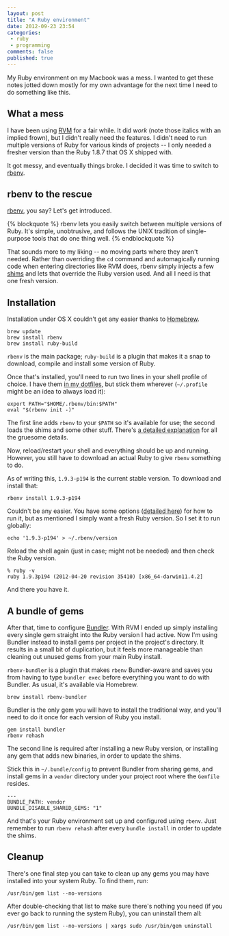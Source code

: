 ```yaml
---
layout: post
title: "A Ruby environment"
date: 2012-09-23 23:54
categories:
 - ruby
 - programming
comments: false
published: true
---
```


My Ruby environment on my Macbook was a mess. I wanted to get these notes jotted down mostly for my own advantage for the next time I need to do something like this.

<!-- more -->

## What a mess ##

I have been using [RVM](https://rvm.io/) for a fair while. It did _work_ (note those italics with an implied frown), but I didn't really need the features. I didn't need to run multiple versions of Ruby for various kinds of projects -- I only needed a fresher version than the Ruby 1.8.7 that OS X shipped with.

It got messy, and eventually things broke. I decided it was time to switch to [rbenv][rbenv].

## rbenv to the rescue ##

[rbenv][rbenv], you say? Let's get introduced.

{% blockquote %}
rbenv lets you easily switch between multiple versions of Ruby. It's simple, unobtrusive, and follows the UNIX tradition of single-purpose tools that do one thing well.
{% endblockquote %}

That sounds more to my liking -- no moving parts where they aren't needed. Rather than overriding the `cd` command and automagically running code when entering directories like RVM does, rbenv simply injects a few [shims][shims] and lets that override the Ruby version used. And all I need is that one fresh version.

## Installation ##

Installation under OS X couldn't get any easier thanks to [Homebrew](http://mxcl.github.com/homebrew/).

    brew update
    brew install rbenv
    brew install ruby-build

`rbenv` is the main package; `ruby-build` is a plugin that makes it a snap to download, compile and install some version of Ruby.

Once that's installed, you'll need to run two lines in your shell profile of choice. I have them [in my dotfiles][dotfiles], but stick them wherever (`~/.profile` might be an idea to always load it):

    export PATH="$HOME/.rbenv/bin:$PATH"
    eval "$(rbenv init -)"

The first line adds `rbenv` to your `$PATH` so it's available for use; the second loads the shims and some other stuff. There's [a detailed explanation][neckbeard] for all the gruesome details.

Now, reload/restart your shell and everything should be up and running. However, you still have to download an actual Ruby to give `rbenv` something to do.

As of writing this, `1.9.3-p194` is the current stable version. To download and install that:

    rbenv install 1.9.3-p194

Couldn't be any easier. You have some options ([detailed here][usage]) for how to run it, but as mentioned I simply want a fresh Ruby version. So I set it to run globally:

    echo '1.9.3-p194' > ~/.rbenv/version

Reload the shell again (just in case; might not be needed) and then check the Ruby version.

    % ruby -v
    ruby 1.9.3p194 (2012-04-20 revision 35410) [x86_64-darwin11.4.2]

And there you have it.

## A bundle of gems ##

After that, time to configure [Bundler][bundler]. With RVM I ended up simply installing every single gem straight into the Ruby version I had active. Now I'm using Bundler instead to install gems per project in the project's directory. It results in a small bit of duplication, but it feels more manageable than cleaning out unused gems from your main Ruby install.

`rbenv-bundler` is a plugin that makes `rbenv` Bundler-aware and saves you from having to type `bundler exec` before everything you want to do with Bundler. As usual, it's available via Homebrew. 

    brew install rbenv-bundler

Bundler is the only gem you will have to install the traditional way, and you'll need to do it once for each version of Ruby you install.

    gem install bundler
    rbenv rehash

The second line is required after installing a new Ruby version, or installing any gem that adds new binaries, in order to update the shims.

Stick this in `~/.bundle/config` to prevent Bundler from sharing gems, and install gems in a `vendor` directory under your project root where the `Gemfile` resides.

    ---
    BUNDLE_PATH: vendor
    BUNDLE_DISABLE_SHARED_GEMS: "1"

And that's your Ruby environment set up and configured using `rbenv`. Just remember to run `rbenv rehash` after every `bundle install` in order to update the shims.

## Cleanup ##

There's one final step you can take to clean up any gems you may have installed into your system Ruby. To find them, run:

    /usr/bin/gem list --no-versions

After double-checking that list to make sure there's nothing you need (if you ever go back to running the system Ruby), you can uninstall them all:

    /usr/bin/gem list --no-versions | xargs sudo /usr/bin/gem uninstall


[neckbeard]: https://github.com/sstephenson/rbenv#section_2.3
[rbenv]: https://github.com/sstephenson/rbenv
[shims]: http://en.wikipedia.org/wiki/Shim_(computing)
[dotfiles]: https://github.com/jsvensson/dotfiles
[usage]: https://github.com/sstephenson/rbenv#section_3
[bundler]: http://gembundler.com/
